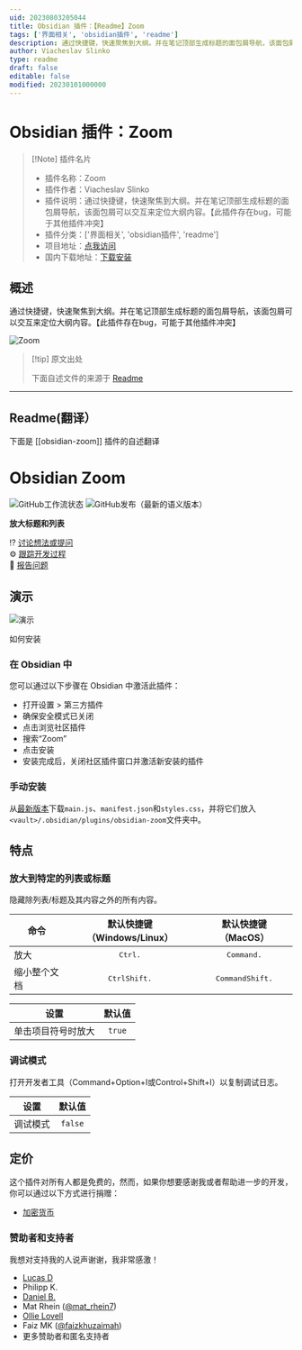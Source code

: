 ```yaml
---
uid: 20230803205044
title: Obsidian 插件：【Readme】Zoom
tags: ['界面相关', 'obsidian插件', 'readme']
description: 通过快捷键，快速聚焦到大纲。并在笔记顶部生成标题的面包屑导航，该面包屑可以交互来定位大纲内容。【此插件存在bug，可能于其他插件冲突】
author: Viacheslav Slinko
type: readme
draft: false
editable: false
modified: 20230101000000
---
```


# Obsidian 插件：Zoom

> [!Note] 插件名片
> - 插件名称：Zoom
> - 插件作者：Viacheslav Slinko
> - 插件说明：通过快捷键，快速聚焦到大纲。并在笔记顶部生成标题的面包屑导航，该面包屑可以交互来定位大纲内容。【此插件存在bug，可能于其他插件冲突】
> - 插件分类：['界面相关', 'obsidian插件', 'readme']
> - 项目地址：[点我访问](https://github.com/vslinko/obsidian-zoom)
> - 国内下载地址：[下载安装](https://pkmer.cn/products/plugin/pluginMarket/?obsidian-zoom)

## 概述

通过快捷键，快速聚焦到大纲。并在笔记顶部生成标题的面包屑导航，该面包屑可以交互来定位大纲内容。【此插件存在bug，可能于其他插件冲突】

![Zoom](https://cdn.pkmer.cn/covers/obsidian-zoom.GIF!pkmer)

> [!tip] 原文出处
> 
>下面自述文件的来源于 [Readme](https://ghproxy.net/https://raw.githubusercontent.com/vslinko/obsidian-zoom/main/README.md)
> 

---

## Readme(翻译）

下面是 [[obsidian-zoom]] 插件的自述翻译


# Obsidian Zoom

![GitHub工作流状态](https://img.shields.io/github/actions/workflow/status/vslinko/obsidian-zoom/release.yml?style=for-the-badge)
![GitHub发布（最新的语义版本）](https://img.shields.io/github/v/release/vslinko/obsidian-zoom?style=for-the-badge&sort=semver)

**放大标题和列表**

⁉️ [讨论想法或提问](https://github.com/vslinko/obsidian-zoom/discussions)<br>
⚙️ [跟踪开发过程](https://github.com/users/vslinko/projects/3/views/1)<br>
🐛 [报告问题](https://github.com/vslinko/obsidian-zoom/issues)

## 演示

![演示](https://raw.githubusercontent.com/vslinko/obsidian-zoom/main/demo.gif)

如何安装

### 在 Obsidian 中

您可以通过以下步骤在 Obsidian 中激活此插件：

- 打开设置 > 第三方插件
- 确保安全模式已关闭
- 点击浏览社区插件
- 搜索“Zoom”
- 点击安装
- 安装完成后，关闭社区插件窗口并激活新安装的插件

### 手动安装

从[最新版本](https://github.com/vslinko/obsidian-zoom/releases/latest)下载`main.js`、`manifest.json`和`styles.css`，并将它们放入`<vault>/.obsidian/plugins/obsidian-zoom`文件夹中。

## 特点

### 放大到特定的列表或标题

隐藏除列表/标题及其内容之外的所有内容。

| 命令                          |       默认快捷键（Windows/Linux）       |             默认快捷键（MacOS）             |
| ---------------------------- | :------------------------------------: | :--------------------------------------: |
| 放大                          |         <kbd>Ctrl</kbd><kbd>.</kbd>         |         <kbd>Command</kbd><kbd>.</kbd>         |
| 缩小整个文档 | <kbd>Ctrl</kbd><kbd>Shift</kbd><kbd>.</kbd> | <kbd>Command</kbd><kbd>Shift</kbd><kbd>.</kbd> |

| 设置                                | 默认值 |
| -------------------------------------- | :-----------: |
| 单击项目符号时放大 |    `true`     |

### 调试模式

打开开发者工具（Command+Option+I或Control+Shift+I）以复制调试日志。

| 设置       | 默认值        |
| ---------- | :-----------: |
| 调试模式   |    `false`    |

## 定价

这个插件对所有人都是免费的，然而，如果你想要感谢我或者帮助进一步的开发，你可以通过以下方式进行捐赠：

- [加密货币](https://vslinko.cb.id)

### 赞助者和支持者

我想对支持我的人说声谢谢，我非常感激！

- [Lucas D](https://twitter.com/lucasdreier)
- Philipp K.
- [Daniel B.](https://github.com/danieltomasz)
- Mat Rhein ([@mat_rhein7](http://twitter.com/mat_rhein7))
- [Ollie Lovell](https://www.ollielovell.com/)
- Faiz MK ([@faizkhuzaimah](https://twitter.com/faizkhuzaimah))
- 更多赞助者和匿名支持者



